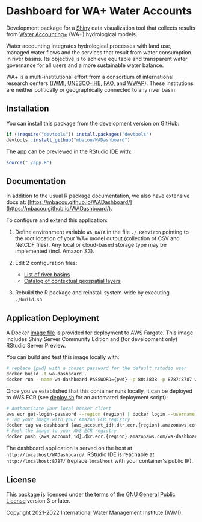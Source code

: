 # Dashboard for WA+ Water Accounts

Development package for a [Shiny](https://shiny.rstudio.com/) data visualization tool
that collects results from [Water Accounting+](https://www.wateraccounting.org/) (WA+)
hydrological models.

Water accounting integrates hydrological processes with land use, managed water flows
and the services that result from water consumption in river basins. Its objective is
to achieve equitable and transparent water governance for all users and a
more sustainable water balance.

WA+ is a multi-institutional effort from a consortium of international research
centers ([IWMI](https://www.iwmi.cgiar.org/), [UNESCO-IHE](https://www.un-ihe.org/),
[FAO](https://www.fao.org/land-water/water/en/), and
[WWAP](https://en.unesco.org/wwap)). These institutions are neither politically or
geographically connected to any river basin.

## Installation

You can install this package from the development version on GitHub:

```r
if (!require("devtools")) install.packages("devtools")
devtools::install_github("mbacou/WADashboard")
```

The app can be previewed in the RStudio IDE with:

```r
source("./app.R")
```

## Documentation

In addition to the usual R package documentation, we also have extensive docs at:
[https://mbacou.github.io/WADashboard/](https://mbacou.github.io/WADashboard/).

To configure and extend this application:

1. Define environment variable `WA_DATA` in the file `./.Renviron` pointing to the root location of your WA+ model output (collection of CSV and NetCDF files). Any local or cloud-based storage type may be implemented (incl. Amazon S3).

2. Edit 2 configuration files:  
    - [List of river basins](https://github.com/mbacou/WADashboard/blob/main/data-raw/json/ISO3.json)
    - [Catalog of contextual geospatial layers](https://github.com/mbacou/WADashboard/blob/main/data-raw/json/LAYERS.json)
    
3. Rebuild the R package and reinstall system-wide by executing `./build.sh`.


## Application Deployment

A Docker [image file](https://github.com/mbacou/WADashboard/Dockerfile) is provided for deployment to AWS Fargate. This image includes Shiny Server Community Edition and (for development only) RStudio Server Preview.

You can build and test this image locally with:

```sh
# replace {pwd} with a chosen password for the default rstudio user
docker build -t wa-dashboard .
docker run --name wa-dashboard PASSWORD={pwd} -p 80:3838 -p 8787:8787 wa-dashboard
```

Once you’ve established that this container runs locally, it can be deployed to AWS ECR (see [deploy.sh](https://github.com/mbacou/WADashboard/deploy.sh) for an automated deployment script):

```sh
# Authenticate your local Docker client
aws ecr get-login-password --region {region} | docker login --username AWS --password-stdin {aws_account_id}.dkr.ecr.{region}.amazonaws.com
# Tag your image with your Amazon ECR registry
docker tag wa-dashboard {aws_account_id}.dkr.ecr.{region}.amazonaws.com/wa-dashboard
# Push the image to your AWS ECR registry
docker push {aws_account_id}.dkr.ecr.{region}.amazonaws.com/wa-dashboard
```

The dashboard application is served on the host at `http://localhost/WADashboard/`. RStudio IDE is reachable at `http://localhost:8787/` (replace `localhost` with your container's public IP).


## License

This package is licensed under the terms of the [GNU General Public
License](https://www.gnu.org/licenses/gpl-3.0.html) version 3 or later.

Copyright 2021-2022 International Water Management Institute (IWMI).
